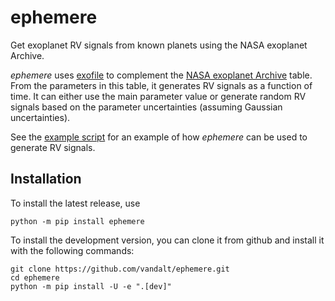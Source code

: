 # ephemere

Get exoplanet RV signals from known planets using the NASA exoplanet Archive.

_ephemere_ uses [exofile](https://github.com/AntoineDarveau/exofile) to complement the
[NASA exoplanet Archive](https://exoplanetarchive.ipac.caltech.edu/) table. From
the parameters in this table, it generates RV signals as a function of time. It
can either use the main parameter value or generate random RV signals based on
the parameter uncertainties (assuming Gaussian uncertainties).

See the [example script](extras/example.py) for an example of how _ephemere_ can
be used to generate RV signals.

## Installation

To install the latest release, use 

```shell
python -m pip install ephemere
```

To install the development version, you can clone it from github and
install it with the following commands:
```shell
git clone https://github.com/vandalt/ephemere.git
cd ephemere
python -m pip install -U -e ".[dev]"
```
